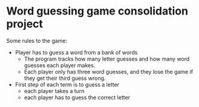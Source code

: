 # Word guessing game consolidation project

Some rules to the game:

- Player has to guess a word from a bank of words
  - The program tracks how many letter guesses and how many word guesses each player makes.
  - Each player only has three word guesses, and they lose the game if they get their third guess
wrong.
- First step of each term is to guess a letter
  - each player takes a turn
  - each player has to guess the correct letter 
  

